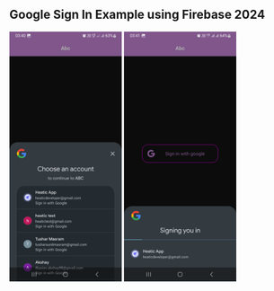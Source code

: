 ## Google Sign In Example using Firebase 2024

<img src="https://github.com/TutorialsAndroid/GoogleSignInExample2024/blob/main/screenshot/Screenshot_20240502_034036.png?raw=true" alt="GitHub Logo" width="200">  <img src="https://github.com/TutorialsAndroid/GoogleSignInExample2024/blob/main/screenshot/Screenshot_20240502_034121.png?raw=true" alt="GitHub Logo" width="200">  
